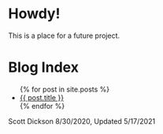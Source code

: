 # Howdy!
This is a place for a future project. 

# Blog Index
<ul>
  {% for post in site.posts %}
    <li>
      <a href="{{ post.url }}">{{ post.title }}</a>
    </li>
  {% endfor %}
</ul>


Scott Dickson
8/30/2020, Updated 5/17/2021
